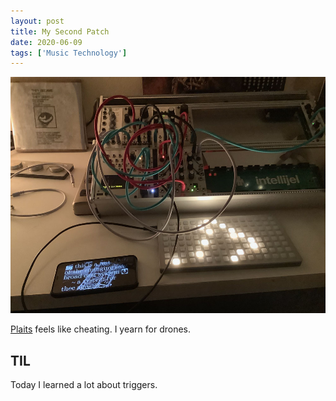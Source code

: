 ```yaml
---
layout: post
title: My Second Patch
date: 2020-06-09
tags: ['Music Technology']
---
```

![My second patch](/assets/images/my-second-patch.jpg)

[Plaits](https://mutable-instruments.net/modules/plaits/) feels like cheating. I yearn for drones.
<!--x-->

## TIL
Today I learned a lot about triggers.